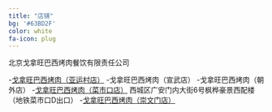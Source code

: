 ```yaml
---
title: "店铺"
bg: '#63BD2F'
color: white
fa-icon: plug
---
```


北京戈拿旺巴西烤肉餐饮有限责任公司

-[戈拿旺巴西烤肉（亚运村店）](https://www.meituan.com/meishi/40540606/)
-戈拿旺巴西烤肉（宣武店）
-戈拿旺巴西烤肉（朝外店）
-[戈拿旺巴西烤肉（菜市口店）](https://www.meituan.com/meishi/266404/) 西城区广安门内大街6号枫桦豪景西配楼（地铁菜市口D出口）
-[戈拿旺巴西烤肉（崇文门店）](https://www.meituan.com/meishi/349466/)

 

